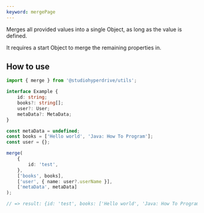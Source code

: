 ```yaml
---
keyword: mergePage
---
```


Merges all provided values into a single Object, as long as the value is defined.

It requires a start Object to merge the remaining properties in.

## How to use

```typescript
import { merge } from '@studiohyperdrive/utils';

interface Example {
	id: string;
	books?: string[];
	user?: User;
	metaData?: MetaData;
}

const metaData = undefined;
const books = ['Hello world', 'Java: How To Program'];
const user = {};

merge(
	{
		id: 'test',
	},
	['books', books],
	['user', { name: user?.userName }],
	['metaData', metaData]
);

// => result: {id: 'test', books: ['Hello world', 'Java: How To Program']}
```
